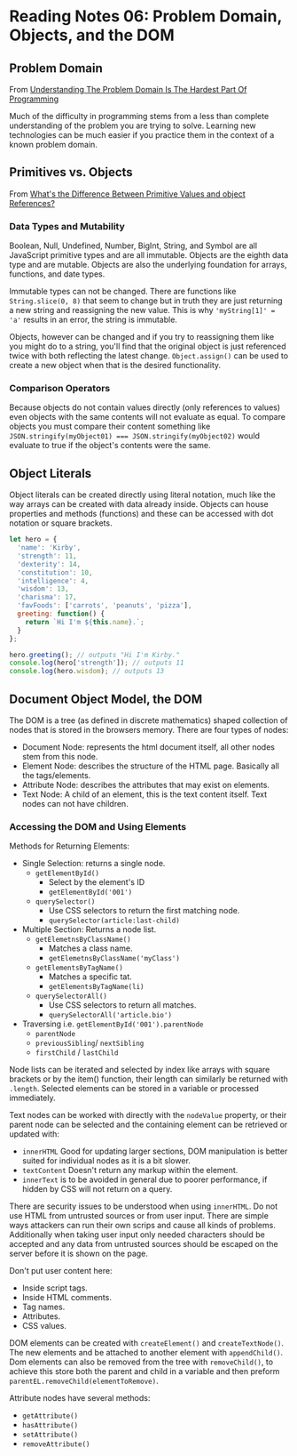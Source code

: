 # Reading Notes 06: Problem Domain, Objects, and the DOM

## Problem Domain 

From [Understanding The Problem Domain Is The Hardest Part Of Programming](https://simpleprogrammer.com/understanding-the-problem-domain-is-the-hardest-part-of-programming/)

Much of the difficulty in programming stems from a less than complete understanding of the problem you are trying to solve. Learning new technologies can be much easier if you practice them in the context of a known problem domain.

## Primitives vs. Objects

From [What's the Difference Between Primitive Values and object References?](https://betterprogramming.pub/intermediate-javascript-whats-the-difference-between-primitive-values-and-object-references-e863d70677b)

### Data Types and Mutability

Boolean, Null, Undefined, Number, BigInt, String, and Symbol are all JavaScript primitive types and are all immutable. Objects are the eighth data type and are mutable. Objects are also the underlying foundation for arrays, functions, and date types. 

Immutable types can not be changed. There are functions like `String.slice(0, 8)` that seem to change but in truth they are just returning a new string and reassigning the new value. This is why `'myString[1]' = 'a'` results in an error, the string is immutable.

Objects, however can be changed and if you try to reassigning them like you might do to a string, you'll find that the original object is just referenced twice with both reflecting the latest change. `Object.assign()` can be used to create a new object when that is the desired functionality.

### Comparison Operators

Because objects do not contain values directly (only references to values) even objects with the same contents will not evaluate as equal. To compare objects you must compare their content something like `JSON.stringify(myObject01) === JSON.stringify(myObject02)` would evaluate to true if the object's contents were the same.

## Object Literals

Object literals can be created directly using literal notation, much like the way arrays can be created with data already inside. Objects can house properties and methods (functions) and these can be accessed with dot notation or square brackets.

```javascript
let hero = {
  'name': 'Kirby',
  'strength': 11,
  'dexterity': 14,
  'constitution': 10,
  'intelligence': 4,
  'wisdom': 13,
  'charisma': 17,
  'favFoods': ['carrots', 'peanuts', 'pizza'],
  greeting: function() {
    return `Hi I'm ${this.name}.`;
  }
};

hero.greeting(); // outputs "Hi I'm Kirby."
console.log(hero['strength']); // outputs 11
console.log(hero.wisdom); // outputs 13
```

## Document Object Model, the DOM

The DOM is a tree (as defined in discrete mathematics) shaped collection of nodes that is stored in the browsers memory. There are four types of nodes:

- Document Node: represents the html document itself, all other nodes stem from this node.
- Element Node: describes the structure of the HTML page. Basically all the tags/elements.
- Attribute Node: describes the attributes that may exist on elements.
- Text Node: A child of an element, this is the text content itself. Text nodes can not have children.

### Accessing the DOM and Using Elements

Methods for Returning Elements:
- Single Selection: returns a single node.
  - `getElementById()`
    - Select by the element's ID
    - `getElementById('001')`
  - `querySelector()`
    - Use CSS selectors to return the first matching node.
    - `querySelector(article:last-child)`
- Multiple Section: Returns a node list.
  - `getElemetnsByClassName()`
    - Matches a class name.
    - `getElemetnsByClassName('myClass')`
  - `getElementsByTagName()`
    - Matches a specific tat.
    - `getElementsByTagName(li)`
  - `querySelectorAll()`
    - Use CSS selectors to return all matches.
    - `querySelectorAll('article.bio')`
- Traversing i.e. `getElementById('001').parentNode`
  - `parentNode`
  - `previousSibling`/ `nextSibling`
  - `firstChild` / `lastChild`

Node lists can be iterated and selected by index like arrays with square brackets or by the item() function, their length can similarly be returned with `.length`. Selected elements can be stored in a variable or processed immediately. 

Text nodes can be worked with directly with the `nodeValue` property, or their parent node can be selected and the containing element can be retrieved or updated with:

- `innerHTML` Good for updating larger sections, DOM manipulation is better suited for individual nodes as it is a bit slower.
- `textContent` Doesn't return any markup within the element.
- `innerText` is to be avoided in general due to poorer performance, if hidden by CSS will not return on a query. 

There are security issues to be understood when using `innerHTML`. Do not use HTML from untrusted sources or from user input. There are simple ways attackers can run their own scrips and cause all kinds of problems. Additionally when taking user input only needed characters should be accepted and any data from untrusted sources should be escaped on the server before it is shown on the page. 

Don't put user content here:
- Inside script tags.
- Inside HTML comments.
- Tag names.
- Attributes.
- CSS values.

DOM elements can be created with `createElement()` and `createTextNode()`. The new elements and be attached to another element with `appendChild()`. Dom elements can also be removed from the tree with `removeChild()`, to achieve this store both the parent and child in a variable and then preform `parentEL.removeChild(elementToRemove)`. 

Attribute nodes have several methods:
- `getAttribute()`
- `hasAttribute()`
- `setAttribute()`
- `removeAttribute()`



